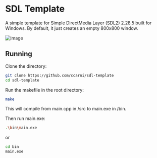 # SDL Template
A simple template for Simple DirectMedia Layer (SDL2) 2.28.5 built for Windows.
By default, it just creates an empty 800x800 window.

![image](https://github.com/ccarni/sdl-template/assets/94944656/bcfd8910-dc14-4a51-a5fc-b35a0bb51d3f)


## Running
Clone the directory:
```bash
git clone https://github.com/ccarni/sdl-template
cd sdl-template
```

Run the makefile in the root directory:

```bash
make
```

This will compile from main.cpp in /src to main.exe in /bin.

Then run main.exe:
```bash
.\bin\main.exe
```

or

```bash
cd bin
main.exe
```
